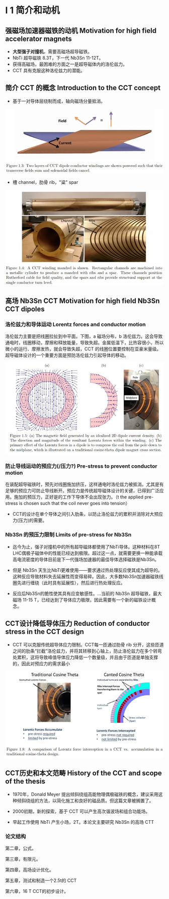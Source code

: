 # I 1 简介和动机

## 强磁场加速器磁铁的动机 Motivation for high field accelerator magnets

- **大型强子对撞机**，需要高磁场超导磁铁。
- NbTi 超导磁铁 8.3T，下一代 Nb3Sn 11-12T。
- 获得高磁场，最困难的方面之一是超导磁体内的洛伦兹力。
- CCT 具有克服这种洛伦兹力的潜能。
  

## 简介 CCT 的概念 Introduction to the CCT concept

- 基于一对导体层绕制而成，轴向磁场分量抵消。

<img src="./img/CCT概念图.jpg"></img>

- 槽 channel，肋骨 rib，"粱" spar

<img src="./img/CCT圆柱实物图未绕线.jpg"></img>

## 高场 Nb3Sn CCT Motivation for high field Nb3Sn CCT dipoles

### 洛伦兹力和导体运动 Lorentz forces and conductor motion

洛伦兹力主要是把线圈拉扯到中平面。下图，a 磁场分布，b 洛伦兹力。这会导致通电时，线圈移动，摩擦和释放能量，导致失超。金属低温下，比热容很小，所以微小的运行、摩擦发热，就会导致失超，CCT 的线圈位置要控制在亚豪米量级。超导磁体设计的一个重要方面是预防洛伦兹力引起导体的移动。

<img src="./img/CCT洛伦兹力.jpg"></img>

### 防止导线运动的预应力(/压力?) Pre-stress to prevent conductor motion

在装配超导磁铁时，预先对线圈施加挤压，这样通电时洛伦兹力被抵消。尤其是有足够的预应力可防止导线断开。预应力是传统超导磁体设计的关键，已得到广泛应用。施加的预压力，正好是的工作下导体不会出现张力。（t the applied pre-stress is chosen such that the coil never goes into tension）

- CCT的设计在单个导体之间引入肋条，以防止洛伦兹力的累积并消除对大预应力(压力)的需要。

### Nb3Sn 的预压力限制 Limits of pre-stress for Nb3Sn

- 迄今为止，强子对撞机中的所有超导磁体都使用了NbTi导体。这种材料在8T LHC偶极子磁体中的性能已经达到极限。超过这一点，就需要更换一种能承载高电流密度的导体目前是下一代强场加速器的最佳导体选择磁铁是Nb3Sn。

- 但是 Nb3Sn 天生比NbTi更难使用——要求通过热处理反应使其成为超导的。这种反应导致材料失去延展性而变得易碎。因此，大多数Nb3Sn加速器磁铁线圈先进行缠绕（此时具有延展性），然后进行热处理反应。

- 反应后Nb3Sn的脆性使其具有应变敏感性。...当前的 Nb3Sn 超导磁铁，最大磁场 11-15 T，已经达到了导体应力极限，因此需要有一个新的磁铁设计概念。

## CCT设计降低导体压力 Reduction of conductor stress in the CCT design

- CCT 可以克服传统超导体应力限制。CCT每一匝通过肋骨 rib 分开，这些匝道之间的肋条“拦截”洛伦兹力，并将其转移到心轴上，防止洛伦兹力在多个转弯处累积，这将导致峰值导体应力降低一个数量级，并且由于匝道是单独支撑的，因此对预应力的需求最小

<img src="./img/CCT和传统cos-theta磁铁对比压力对比.jpg"></img>

## CCT历史和本文范畴 History of the CCT and scope of the thesis

- 1970年，Donald Meyer 提出倾斜绕组高能物理偶极磁铁的概念，建议采用这种倾斜绕组的方法，以简化施工和良好的磁品质。但这篇文章被搁置了。

- 2000初期，新的探索，基于 CCT 可以产生高次谐波场和组合功能场。

- 早起工作使用 NbTi 产生小场，2T。本论文主要研究 Nb3Sn 的高场 CTT

### 论文结构

第二章，公式。

第三章，有限元。

第四章，高场设计优化。

第五章，测试和制造一个2.5t的 CCT

第六章，16 T CCT的初步设计。





